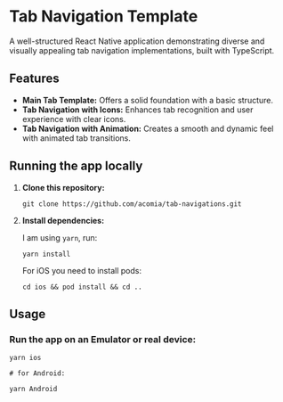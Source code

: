 # Tab Navigation Template

A well-structured React Native application demonstrating diverse and visually appealing tab navigation implementations, built with TypeScript.

## Features

- **Main Tab Template:** Offers a solid foundation with a basic structure.
- **Tab Navigation with Icons:** Enhances tab recognition and user experience with clear icons.
- **Tab Navigation with Animation:** Creates a smooth and dynamic feel with animated tab transitions.

## Running the app locally

1. **Clone this repository:**

   ```
   git clone https://github.com/acomia/tab-navigations.git
   ```

2. **Install dependencies:**

   I am using `yarn`, run:

   ```
   yarn install
   ```

   For iOS you need to install pods:

   ```
   cd ios && pod install && cd ..
   ```

## Usage

### Run the app on an Emulator or real device:

```
yarn ios

# for Android:

yarn Android
```
